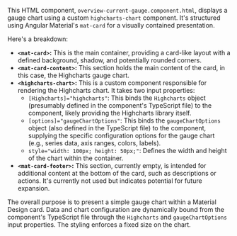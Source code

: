 This HTML component, `overview-current-gauge.component.html`, displays a gauge chart using a custom `highcharts-chart` component. It's structured using Angular Material's `mat-card` for a visually contained presentation.

Here's a breakdown:

*   **`<mat-card>`:**  This is the main container, providing a card-like layout with a defined background, shadow, and potentially rounded corners.
*   **`<mat-card-content>`:**  This section holds the main content of the card, in this case, the Highcharts gauge chart.
*   **`<highcharts-chart>`:** This is a custom component responsible for rendering the Highcharts chart. It takes two input properties:
    *   `[Highcharts]="highcharts"`:  This binds the `Highcharts` object (presumably defined in the component's TypeScript file) to the component, likely providing the Highcharts library itself.
    *   `[options]="gaugeChartOptions"`: This binds the `gaugeChartOptions` object (also defined in the TypeScript file) to the component, supplying the specific configuration options for the gauge chart (e.g., series data, axis ranges, colors, labels).
    *   `style="width: 100px; height: 50px;"`: Defines the width and height of the chart within the container.
*   **`<mat-card-footer>`:** This section, currently empty, is intended for additional content at the bottom of the card, such as descriptions or actions.  It's currently not used but indicates potential for future expansion.

The overall purpose is to present a simple gauge chart within a Material Design card.  Data and chart configuration are dynamically bound from the component's TypeScript file through the `Highcharts` and `gaugeChartOptions` input properties. The styling enforces a fixed size on the chart.